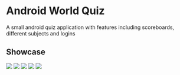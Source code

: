 # Android World Quiz
 A small android quiz application with features including scoreboards, different subjects and logins

## Showcase
![](github_showcase/pic1.png)
![](github_showcase/pic2.png)
![](github_showcase/pic3.png)
![](github_showcase/pic4.png)
![](github_showcase/pic5.png)
